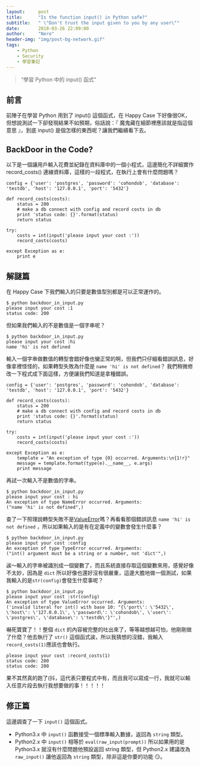 ```yaml
---
layout:     post
title:      "Is the function input() in Python safe?"
subtitle:   " \"Don't trust the input given to you by any user\""
date:       2018-03-26 22:09:00
author:     "Nero"
header-img: "img/post-bg-network.gif"
tags:
    - Python
    - Security
    - 學習筆記
---
```

> “學習 Python 中的 input() 函式”

## 前言
前陣子在學習 Python 用到了 input() 這個函式，在 Happy Case 下好像很OK，但想說測試一下卻發現結果不如預期，俗話說：『 魔鬼藏在細節裡應該就是指這個意思 』，到底 input() 是個怎樣的東西呢？讓我們繼續看下去。

## BackDoor in the Code?
以下是一個讓用戶輸入花費並紀錄在資料庫中的一個小程式，這邊簡化不詳細實作 record_costs() 連線資料庫，這樣的一段程式，在執行上會有什麼問題嗎？

```
config = {'user': 'postgres', 'password': 'cohondob', 'database': 'testdb', 'host': '127.0.0.1', 'port': '5432'}

def record_costs(costs):
	status = 200
	# make a db connect with config and record costs in db
	print 'status code: {}'.format(status)
	return status

try:
	costs = int(input('please input your cost :'))
	record_costs(costs)

except Exception as e:
	print e
```

## 解謎篇
在 Happy Case 下我們輸入的只要是數值型別都是可以正常運作的。
```
$ python backdoor_in_input.py
please input your cost :1
status code: 200
```
但如果我們輸入的不是數值是一個字串呢？
```
$ python backdoor_in_input.py
please input your cost :hi
name 'hi' is not defined
```
輸入一個字串做數值的轉型會錯好像也蠻正常的啊，但我們只仔細看錯誤訊息，好像拿裡怪怪的，如果轉型失敗為什麼是 `name 'hi' is not defined`？
我們稍微修改一下程式成下面這樣，方便讓我們知道是拿種錯誤。
```
config = {'user': 'postgres', 'password': 'cohondob', 'database': 'testdb', 'host': '127.0.0.1', 'port': '5432'}

def record_costs(costs):
	status = 200
	# make a db connect with config and record costs in db
	print 'status code: {}'.format(status)
	return status

try:
	costs = int(input('please input your cost :'))
	record_costs(costs)

except Exception as e:
	template = "An exception of type {0} occurred. Arguments:\n{1!r}"
	message = template.format(type(e).__name__, e.args)
	print message
```
再試一次輸入不是數值的字串。
```
$ python backdoor_in_input.py
please input your cost : hi
An exception of type NameError occurred. Arguments:
("name 'hi' is not defined",)
```
查了一下照理說轉型失敗不是[ValueError](https://docs.python.org/2/library/exceptions.html#exceptions.ValueError)嗎？再看看那個錯誤訊息  `name 'hi' is not defined` ，所以如果輸入的是有在定義中的變數會發生什麼事？
```
$ python backdoor_in_input.py
please input your cost :config
An exception of type TypeError occurred. Arguments:
("int() argument must be a string or a number, not 'dict'",)
```
誒～輸入的字串被識別成一個變數了，而且系統直接存取這個變數來用，感覺好像不太妙，因為是 `dict` 所以好像也還好沒有很嚴重，這邊大膽地做一個測試，如果我輸入的是`str(config)`會發生什麼事呢？
```
$ python backdoor_in_input.py
please input your cost :str(config)
An exception of type ValueError occurred. Arguments:
('invalid literal for int() with base 10: "{\'port\': \'5432\', \'host\': \'127.0.0.1\', \'password\': \'cohondob\', \'user\': \'postgres\', \'database\': \'testdb\'}"',)
```
嚇死寶寶了！！整個 `dict` 的內容被完整的吐出來了，等等越想越可怕，他剛剛做了什麼？他去執行了 `str()` 這個函式誒，所以我猜想的沒錯，我輸入`record_costs(1)`應該也會執行。
```
please input your cost :record_costs(1)
status code: 200
status code: 200
```
果不其然真的跑了(抖，這代表只要程式中有，而且我可以寫成一行，我就可以輸入任意片段去執行我想要做的事！！！！！
## 修正篇
這邊調查了一下 `input()` 這個函式。
* Python3.x 中 `input()` 函數接受一個標準輸入數據，返回為 `string` 類型。
* Python2.x 中 `input()` 相等於 `eval(raw_input(prompt))`
所以如果用的是 Python3.x 就沒有什麼問題他預設返回 string 類型，但 Python2.x 建議改為 `raw_input()` 讓他返回為 `string` 類型，除非這是你要的功能 :smirk:。

